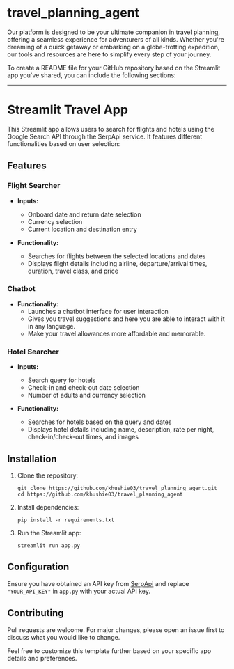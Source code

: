 # travel_planning_agent
Our platform is designed to be your ultimate companion in travel planning, offering a seamless experience for adventurers of all kinds. Whether you're dreaming of a quick getaway or embarking on a globe-trotting expedition, our tools and resources are here to simplify every step of your journey.

To create a README file for your GitHub repository based on the Streamlit app you've shared, you can include the following sections:

---

# Streamlit Travel App

This Streamlit app allows users to search for flights and hotels using the Google Search API through the SerpApi service. It features different functionalities based on user selection:

## Features

### Flight Searcher

- **Inputs:**
  - Onboard date and return date selection
  - Currency selection
  - Current location and destination entry

- **Functionality:**
  - Searches for flights between the selected locations and dates
  - Displays flight details including airline, departure/arrival times, duration, travel class, and price

### Chatbot

- **Functionality:**
  - Launches a chatbot interface for user interaction
  - Gives you travel suggestions and here you are able to interact with it in any language.
  - Make your travel allowances more affordable and memorable.

### Hotel Searcher

- **Inputs:**
  - Search query for hotels
  - Check-in and check-out date selection
  - Number of adults and currency selection

- **Functionality:**
  - Searches for hotels based on the query and dates
  - Displays hotel details including name, description, rate per night, check-in/check-out times, and images

## Installation

1. Clone the repository:
   ```
   git clone https://github.com/khushie03/travel_planning_agent.git
   cd https://github.com/khushie03/travel_planning_agent
   ```

2. Install dependencies:
   ```
   pip install -r requirements.txt
   ```

3. Run the Streamlit app:
   ```
   streamlit run app.py
   ```

## Configuration

Ensure you have obtained an API key from [SerpApi](https://serpapi.com/) and replace `"YOUR_API_KEY"` in `app.py` with your actual API key.

  

## Contributing

Pull requests are welcome. For major changes, please open an issue first to discuss what you would like to change.



Feel free to customize this template further based on your specific app details and preferences.

